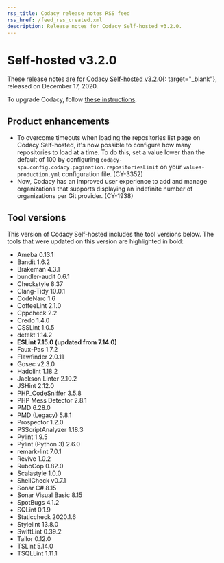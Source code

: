 ```yaml
---
rss_title: Codacy release notes RSS feed
rss_href: /feed_rss_created.xml
description: Release notes for Codacy Self-hosted v3.2.0.
---
```


# Self-hosted v3.2.0

These release notes are for [Codacy Self-hosted v3.2.0](https://github.com/codacy/chart/releases/tag/3.2.0){: target="_blank"}, released on December 17, 2020.

To upgrade Codacy, follow [these instructions](../../chart/maintenance/upgrade.md).

## Product enhancements

-   To overcome timeouts when loading the repositories list page on Codacy Self-hosted, it's now possible to configure how many repositories to load at a time. To do this, set a value lower than the default of 100 by configuring `codacy-spa.config.codacy.pagination.repositoriesLimit` on your `values-production.yml` configuration file. (CY-3352)
-   Now, Codacy has an improved user experience to add and manage organizations that supports displaying an indefinite number of organizations per Git provider. (CY-1938)

## Tool versions

This version of Codacy Self-hosted includes the tool versions below. The tools that were updated on this version are highlighted in bold:

-   Ameba 0.13.1
-   Bandit 1.6.2
-   Brakeman 4.3.1
-   bundler-audit 0.6.1
-   Checkstyle 8.37
-   Clang-Tidy 10.0.1
-   CodeNarc 1.6
-   CoffeeLint 2.1.0
-   Cppcheck 2.2
-   Credo 1.4.0
-   CSSLint 1.0.5
-   detekt 1.14.2
-   **ESLint 7.15.0 (updated from 7.14.0)**
-   Faux-Pas 1.7.2
-   Flawfinder 2.0.11
-   Gosec v2.3.0
-   Hadolint 1.18.2
-   Jackson Linter 2.10.2
-   JSHint 2.12.0
-   PHP_CodeSniffer 3.5.8
-   PHP Mess Detector 2.8.1
-   PMD 6.28.0
-   PMD (Legacy) 5.8.1
-   Prospector 1.2.0
-   PSScriptAnalyzer 1.18.3
-   Pylint 1.9.5
-   Pylint (Python 3) 2.6.0
-   remark-lint 7.0.1
-   Revive 1.0.2
-   RuboCop 0.82.0
-   Scalastyle 1.0.0
-   ShellCheck v0.7.1
-   Sonar C# 8.15
-   Sonar Visual Basic 8.15
-   SpotBugs 4.1.2
-   SQLint 0.1.9
-   Staticcheck 2020.1.6
-   Stylelint 13.8.0
-   SwiftLint 0.39.2
-   Tailor 0.12.0
-   TSLint 5.14.0
-   TSQLLint 1.11.1
